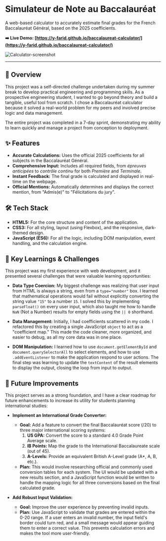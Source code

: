 # Simulateur de Note au Baccalauréat

A web-based calculator to accurately estimate final grades for the French Baccalauréat Général, based on the 2025 coefficients.

**➡️ Live Demo: [https://y-farid.github.io/baccalaureat-calculator/](https://y-farid.github.io/baccalaureat-calculator/)**

![Calculator-screenshot](https://github.com/user-attachments/assets/bcc5330a-ea9d-49e3-8807-6786357c3499)

---

## 🚀 Overview

This project was a self-directed challenge undertaken during my summer break to develop practical engineering and programming skills. As a prospective engineering student, I wanted to go beyond theory and build a tangible, useful tool from scratch. I chose a Baccalauréat calculator because it solved a real-world problem for my peers and involved precise logic and data management.

The entire project was completed in a 7-day sprint, demonstrating my ability to learn quickly and manage a project from conception to deployment.

## ✨ Features

*   **Accurate Calculations:** Uses the official 2025 coefficients for all subjects in the Baccalauréat Général.
*   **Comprehensive Input:** Includes all required fields, from *épreuves anticipées* to *contrôle continu* for both *Première* and *Terminale*.
*   **Instant Feedback:** The final grade is calculated and displayed in real-time on the webpage.
*   **Official Mentions:** Automatically determines and displays the correct mention, from "Admis(e)" to "Félicitations du jury".

## 🛠️ Tech Stack

*   **HTML5:** For the core structure and content of the application.
*   **CSS3:** For all styling, layout (using Flexbox), and the responsive, dark-themed design.
*   **JavaScript (ES6):** For all the logic, including DOM manipulation, event handling, and the calculation engine.

## 🧠 Key Learnings & Challenges

This project was my first experience with web development, and it presented several challenges that were valuable learning opportunities:

*   **Data Type Coercion:** My biggest challenge was realizing that user input from HTML is always a string, even from a `type="number"` box. I learned that mathematical operations would fail without explicitly converting the string value `"15"` to a number `15`. I solved this by implementing `parseFloat()` on every user input, which also taught me how to handle `NaN` (Not a Number) results for empty fields using the `|| 0` shorthand.

*   **Data Management:** Initially, I had coefficients scattered in my code. I refactored this by creating a single JavaScript `object` to act as a "coefficient map." This made the code cleaner, more organized, and easier to debug, as all my core data was in one place.

*   **DOM Manipulation:** I learned how to use `document.getElementById` and `document.querySelectorAll` to select elements, and how to use `.addEventListener` to make the application respond to user actions. The final step was learning to update the `textContent` of the result elements to display the output, closing the loop from input to output.

## 🔮 Future Improvements

This project serves as a strong foundation, and I have a clear roadmap for future enhancements to increase its utility for students planning international studies:

*   **Implement an International Grade Converter:**
    *   **Goal:** Add a feature to convert the final Baccalauréat score (/20) to three major international scoring systems:
        1.  **US GPA:** Convert the score to a standard 4.0 Grade Point Average scale.
        2.  **IB Points:** Map the grade to the International Baccalaureate scale (out of 45).
        3.  **A-Levels:** Provide an equivalent British A-Level grade (A*, A, B, etc.).
    *   **Plan:** This would involve researching official and commonly used conversion tables for each system. The UI would be updated with a new results section, and a JavaScript function would be written to handle the mapping logic for all three conversions based on the final calculated grade.

*   **Add Robust Input Validation:**
    *   **Goal:** Improve the user experience by preventing invalid inputs.
    *   **Plan:** Use JavaScript to validate that grades are entered within the 0-20 range. If a user enters an invalid number, the input field's border could turn red, and a small message would appear guiding them to enter a correct value. This prevents calculation errors and makes the tool more user-friendly.
